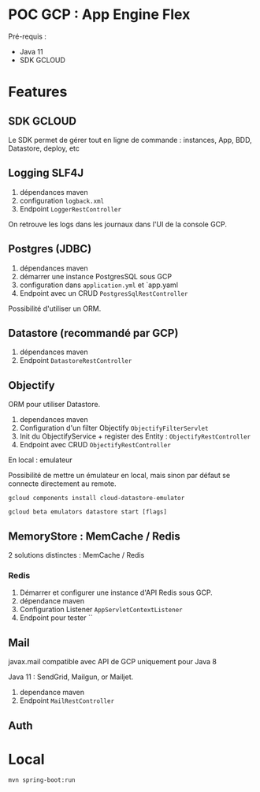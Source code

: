 # POC GCP : App Engine Flex

Pré-requis :
* Java 11
* SDK GCLOUD

# Features

## SDK GCLOUD

Le SDK permet de gérer tout en ligne de commande : instances, App, BDD, Datastore, deploy, etc

## Logging SLF4J

1. dépendances maven
2. configuration `logback.xml`
3. Endpoint `LoggerRestController`

On retrouve les logs dans les journaux dans l'UI de la console GCP.

## Postgres (JDBC)

1. dépendances maven
2. démarrer une instance PostgresSQL sous GCP
3. configuration dans `application.yml` et `app.yaml
4. Endpoint avec un CRUD `PostgresSqlRestController`

Possibilité d'utiliser un ORM.

## Datastore (recommandé par GCP)

1. dépendances maven
2. Endpoint `DatastoreRestController` 
 
## Objectify

ORM pour utiliser Datastore.

1. dependances maven
2. Configuration d'un filter Objectify `ObjectifyFilterServlet`
3. Init du ObjectifyService + register des Entity : `ObjectifyRestController`
4. Endpoint avec CRUD `ObjectifyRestController`

En local : emulateur

Possibilité de mettre un émulateur en local, mais sinon par défaut se connecte directement au remote.

`gcloud components install cloud-datastore-emulator`

`gcloud beta emulators datastore start [flags]
`

## MemoryStore : MemCache / Redis

2 solutions distinctes : MemCache / Redis

### Redis

1. Démarrer et configurer une instance d'API Redis sous GCP.
2. dépendance maven
3. Configuration Listener `AppServletContextListener`
4. Endpoint pour tester ``

## Mail

javax.mail compatible avec API de GCP uniquement pour Java 8

Java 11 : SendGrid, Mailgun, or Mailjet. 

1. dependance maven
2. Endpoint `MailRestController`

## Auth



# Local

`mvn spring-boot:run`